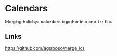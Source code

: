 # Calendars

Merging holidays calendars together into one `ics` file. 


## Links

https://github.com/agraboso/merge_ics
